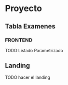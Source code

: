 # Proyecto

## Tabla Examenes

### FRONTEND

TODO Listado Parametrizado

## Landing

TODO hacer el landing
